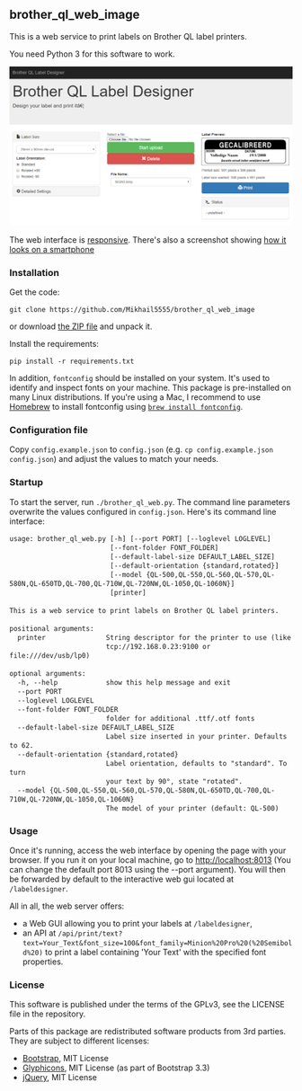 ## brother\_ql\_web\_image

This is a web service to print labels on Brother QL label printers.

You need Python 3 for this software to work.

![Screenshot](./static/images/screenshots/Label-Designer_Desktop.png)

The web interface is [responsive](https://en.wikipedia.org/wiki/Responsive_web_design).
There's also a screenshot showing [how it looks on a smartphone](./static/images/screenshots/Label-Designer_Phone.png)

### Installation

Get the code:

    git clone https://github.com/Mikhail5555/brother_ql_web_image

or download [the ZIP file](https://github.com/pklaus/brother_ql_web/archive/master.zip) and unpack it.

Install the requirements:

    pip install -r requirements.txt

In addition, `fontconfig` should be installed on your system. It's used to identify and
inspect fonts on your machine. This package is pre-installed on many Linux distributions.
If you're using a Mac, I recommend to use [Homebrew](https://brew.sh) to install
fontconfig using [`brew install fontconfig`](http://brewformulas.org/Fontconfig).

### Configuration file

Copy `config.example.json` to `config.json` (e.g. `cp config.example.json config.json`) and adjust the values to match your needs.

### Startup

To start the server, run `./brother_ql_web.py`. The command line parameters overwrite the values configured in `config.json`. Here's its command line interface:

    usage: brother_ql_web.py [-h] [--port PORT] [--loglevel LOGLEVEL]
                             [--font-folder FONT_FOLDER]
                             [--default-label-size DEFAULT_LABEL_SIZE]
                             [--default-orientation {standard,rotated}]
                             [--model {QL-500,QL-550,QL-560,QL-570,QL-580N,QL-650TD,QL-700,QL-710W,QL-720NW,QL-1050,QL-1060N}]
                             [printer]
    
    This is a web service to print labels on Brother QL label printers.
    
    positional arguments:
      printer               String descriptor for the printer to use (like
                            tcp://192.168.0.23:9100 or file:///dev/usb/lp0)
    
    optional arguments:
      -h, --help            show this help message and exit
      --port PORT
      --loglevel LOGLEVEL
      --font-folder FONT_FOLDER
                            folder for additional .ttf/.otf fonts
      --default-label-size DEFAULT_LABEL_SIZE
                            Label size inserted in your printer. Defaults to 62.
      --default-orientation {standard,rotated}
                            Label orientation, defaults to "standard". To turn
                            your text by 90°, state "rotated".
      --model {QL-500,QL-550,QL-560,QL-570,QL-580N,QL-650TD,QL-700,QL-710W,QL-720NW,QL-1050,QL-1060N}
                            The model of your printer (default: QL-500)

### Usage

Once it's running, access the web interface by opening the page with your browser.
If you run it on your local machine, go to <http://localhost:8013> (You can change
the default port 8013 using the --port argument).
You will then be forwarded by default to the interactive web gui located at `/labeldesigner`.

All in all, the web server offers:

* a Web GUI allowing you to print your labels at `/labeldesigner`,
* an API at `/api/print/text?text=Your_Text&font_size=100&font_family=Minion%20Pro%20(%20Semibold%20)`
  to print a label containing 'Your Text' with the specified font properties.

### License

This software is published under the terms of the GPLv3, see the LICENSE file in the repository.

Parts of this package are redistributed software products from 3rd parties. They are subject to different licenses:

* [Bootstrap](https://github.com/twbs/bootstrap), MIT License
* [Glyphicons](https://getbootstrap.com/docs/3.3/components/#glyphicons), MIT License (as part of Bootstrap 3.3)
* [jQuery](https://github.com/jquery/jquery), MIT License
